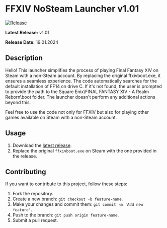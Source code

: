 # FFXIV NoSteam Launcher v1.01

[![Release](https://img.shields.io/badge/release-v1-blue)](https://github.com/VirtuaChamp/ffxivlauncher/releases/tag/v1)

**Latest Release:** v1.01

**Release Date:** 19.01.2024


## Description

Hello! This launcher simplifies the process of playing Final Fantasy XIV on Steam with a non-Steam account. By replacing the original ffxivboot.exe, it ensures a seamless experience. The code automatically searches for the default installation of FF14 on drive C. If it's not found, the user is prompted to provide the path to the Square Enix\FINAL FANTASY XIV - A Realm Reborn\boot folder. The launcher doesn't perform any additional actions beyond this.

Feel free to use the code not only for FFXIV but also for playing other games available on Steam with a non-Steam account.

## Usage

1. Download the [latest release](https://github.com/VirtuaChamp/FFXIV-NoSteam/releases/tag/ffxivlauncher).
2. Replace the original `ffxivboot.exe` on Steam with the one provided in the release.

## Contributing

If you want to contribute to this project, follow these steps:

1. Fork the repository.
2. Create a new branch: `git checkout -b feature-name`.
3. Make your changes and commit them: `git commit -m 'Add new feature'`.
4. Push to the branch: `git push origin feature-name`.
5. Submit a pull request.

